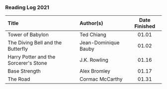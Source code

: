 ### Reading Log 2021

| Title                                 | Author(s)                       | Date Finished |
| :------------------------------------ | :------------------------------ | :-----------: |
| Tower of Babylon                      | Ted Chiang                      | 01.01         |
| The Diving Bell and the Butterfly     | Jean-Dominique Bauby            | 01.02         |
| Harry Potter and the Sorcerer's Stone | J.K. Rowling                    | 01.16         |
| Base Strength                         | Alex Bromley                    | 01.17         |
| The Road                              | Cormac McCarthy                 | 01.31         |
